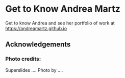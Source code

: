 
# Get to Know Andrea Martz

Get to know Andrea and see her portfolio of work at https://andreamartz.github.io

## Acknowledgements

### Photo credits:

Superslides ....
Photo by ....

